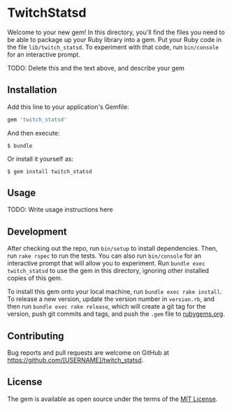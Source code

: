 # TwitchStatsd

Welcome to your new gem! In this directory, you'll find the files you need to be able to package up your Ruby library into a gem. Put your Ruby code in the file `lib/twitch_statsd`. To experiment with that code, run `bin/console` for an interactive prompt.

TODO: Delete this and the text above, and describe your gem

## Installation

Add this line to your application's Gemfile:

```ruby
gem 'twitch_statsd'
```

And then execute:

    $ bundle

Or install it yourself as:

    $ gem install twitch_statsd

## Usage

TODO: Write usage instructions here

## Development

After checking out the repo, run `bin/setup` to install dependencies. Then, run `rake rspec` to run the tests. You can also run `bin/console` for an interactive prompt that will allow you to experiment. Run `bundle exec twitch_statsd` to use the gem in this directory, ignoring other installed copies of this gem.

To install this gem onto your local machine, run `bundle exec rake install`. To release a new version, update the version number in `version.rb`, and then run `bundle exec rake release`, which will create a git tag for the version, push git commits and tags, and push the `.gem` file to [rubygems.org](https://rubygems.org).

## Contributing

Bug reports and pull requests are welcome on GitHub at https://github.com/[USERNAME]/twitch_statsd.


## License

The gem is available as open source under the terms of the [MIT License](http://opensource.org/licenses/MIT).

